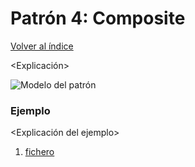 # Patrón 4: Composite

[Volver al índice](https://github.com/Elolawyn/RubyDesignPatterns#index)

<Explicación>

![Modelo del patrón](https://github.com/Elolawyn/RubyDesignPatterns/blob/master/Composite/<image>)

### Ejemplo

<Explicación del ejemplo>

1. [fichero](https://github.com/Elolawyn/RubyDesignPatterns/blob/master/Composite/<fichero>)

